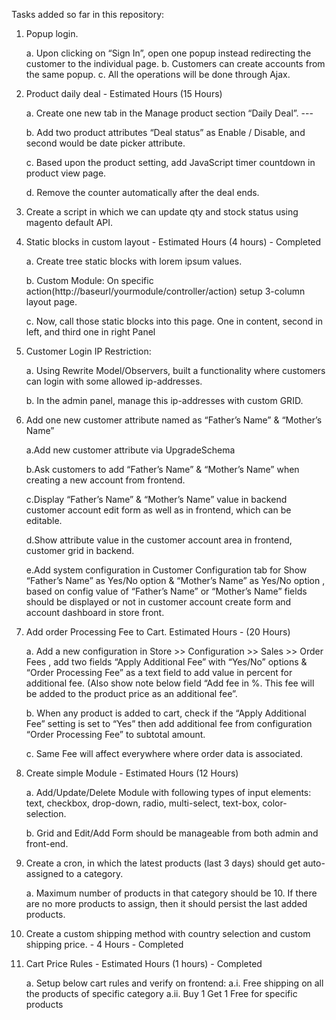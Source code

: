 Tasks added so far in this repository:

1. Popup login.
 
    a. Upon clicking on “Sign In”, open one popup instead redirecting the customer to the individual page.
    b. Customers can create accounts from the same popup.
    c. All the operations will be done through Ajax.
 
2. Product daily deal - Estimated Hours (15 Hours)
   
   	a. Create one new tab in the Manage product section “Daily Deal”. ---
   
   	b. Add two product attributes “Deal status” as Enable / Disable, and second would be date picker attribute.
   
   	c. Based upon the product setting, add JavaScript timer countdown in product view page.
   
   	d. Remove the counter automatically after the deal ends.
   	
4. Create a script in which we can update qty and stock status using magento default API.

7. Static blocks in custom layout - Estimated Hours (4 hours) - Completed

	a. Create tree static blocks with lorem ipsum values.

	b. Custom Module: On specific action(http://baseurl/yourmodule/controller/action) setup 3-column layout page.

	c. Now, call those static blocks into this page. One in content, second in left, and third one in right Panel

5. Customer Login IP Restriction:
 
    a. Using Rewrite Model/Observers, built a functionality where customers can login with some allowed ip-addresses.
    
    b. In the admin panel, manage this ip-addresses with custom GRID.
    
9. Add one new customer attribute named as “Father’s Name” & “Mother’s Name”
    
    a.Add new customer attribute via UpgradeSchema
    
    b.Ask customers to add “Father’s Name” & “Mother’s Name” when creating a new account from frontend.
    
    c.Display “Father’s Name” & “Mother’s Name” value in backend customer account edit form as well as in frontend, which can be editable.
    
    d.Show attribute value in the customer account area in frontend, customer grid in backend.
    
    e.Add system configuration in Customer Configuration tab for Show “Father’s Name”  as Yes/No option  & “Mother’s Name” as Yes/No option , based on config value of “Father’s Name”  or “Mother’s Name” fields should be displayed or not in customer account create form and account dashboard in store front.
11. Add order Processing Fee to Cart. Estimated Hours - (20 Hours)
    
    a. Add a new configuration in Store >> Configuration >> Sales  >> Order Fees , add two fields “Apply Additional Fee” with “Yes/No” options &  “Order Processing Fee” as a text field to add value in percent for additional fee. (Also show note below field “Add fee in %. This fee will be added to the product price as an additional fee”. 

    b. When any product is added to cart, check if the “Apply Additional Fee” setting is set to “Yes” then add additional fee from configuration “Order Processing Fee”  to subtotal amount.

    c. Same Fee will affect everywhere where order data is associated.

3. Create simple Module - Estimated Hours (12 Hours)
    
    a. Add/Update/Delete Module with following types of input elements: text, checkbox, drop-down, radio, multi-select, text-box, color-selection.
    	
    b.  Grid and Edit/Add Form should be manageable from both admin and front-end.
10. Create a cron, in which the latest products (last 3 days) should get auto-assigned to a category.
    
    a. Maximum number of products in that category should be 10. If there are no more products to assign, then it should persist the last added products.
    
13. Create a custom shipping method with country selection and custom shipping price. - 4 Hours - Completed
6. Cart Price Rules - Estimated Hours (1 hours) - Completed

    a. Setup below cart rules and verify on frontend:
        a.i. Free shipping on all the products of specific category
        a.ii. Buy 1 Get 1 Free for specific products
